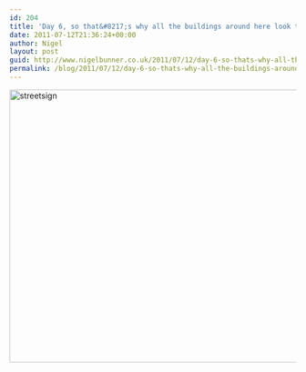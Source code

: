 ```yaml
---
id: 204
title: 'Day 6, so that&#8217;s why all the buildings around here look the same..'
date: 2011-07-12T21:36:24+00:00
author: Nigel
layout: post
guid: http://www.nigelbunner.co.uk/2011/07/12/day-6-so-thats-why-all-the-buildings-around-here-look-the-same/
permalink: /blog/2011/07/12/day-6-so-thats-why-all-the-buildings-around-here-look-the-same/
---
```

[<img src="http://farm7.static.flickr.com/6020/5931496532_d7a592a1fc_z.jpg" width="640" height="480" alt="streetsign" />](http://www.flickr.com/photos/icklephotos/5931496532/ "streetsign by icle fotos, on Flickr")